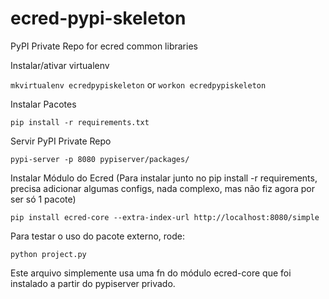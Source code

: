 # ecred-pypi-skeleton
PyPI Private Repo for ecred common libraries


Instalar/ativar virtualenv

`mkvirtualenv ecredpypiskeleton` or `workon ecredpypiskeleton`

Instalar Pacotes

`pip install -r requirements.txt`

Servir PyPI Private Repo

`pypi-server -p 8080 pypiserver/packages/`

Instalar Módulo do Ecred (Para instalar junto no pip install -r requirements, precisa adicionar algumas configs, nada complexo, mas não fiz agora por ser só 1 pacote)

`pip install ecred-core --extra-index-url http://localhost:8080/simple`

Para testar o uso do pacote externo, rode:

`python project.py`


Este arquivo simplemente usa uma fn do módulo ecred-core que foi instalado a partir do pypiserver privado.


